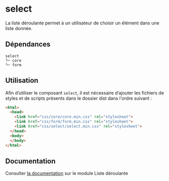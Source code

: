 # select

La liste déroulante permet à un utilisateur de choisir un élément dans une liste donnée.

## Dépendances
```shell
select
└─ core
└─ form
```

## Utilisation
Afin d’utiliser le composant `select`, il est nécessaire d’ajouter les fichiers de styles et de scripts présents dans le dossier dist dans l'ordre suivant :
```html
<html>
  <head>
    <link href="css/core/core.min.css" rel="stylesheet">
    <link href="css/form/form.min.css" rel="stylesheet">
    <link href="css/select/select.min.css" rel="stylesheet">
  </head>
  <body>
  </body>
</html>
```

## Documentation

Consulter [la documentation](https://gouvfr.atlassian.net/wiki/spaces/DB/pages/223019306/Liste+d+roulante+-+Select) sur le module Liste déroulante